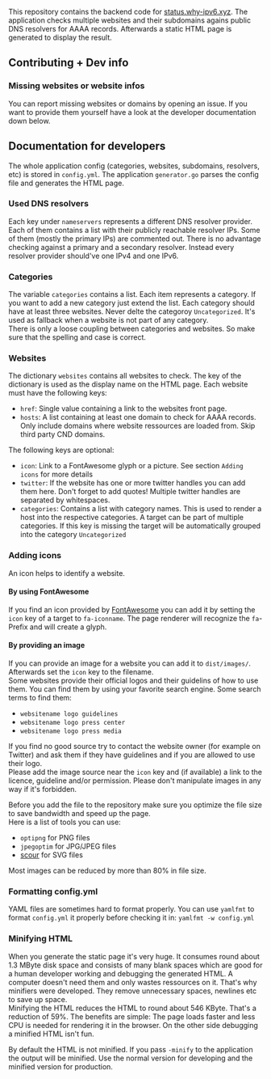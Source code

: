 This repository contains the backend code for [status.why-ipv6.xyz](https://status.why-ipv6.xyz). The application checks multiple websites and their subdomains agains public DNS resolvers for AAAA records. Afterwards a static HTML page is generated to display the result.

## Contributing + Dev info

### Missing websites or website infos

You can report missing websites or domains by opening an issue. If you want to provide them yourself have a look at the developer documentation down below.

## Documentation for developers

The whole application config (categories, websites, subdomains, resolvers, etc) is stored in `config.yml`. The application `generator.go` parses the config file and generates the HTML page.

### Used DNS resolvers

Each key under `nameservers` represents a different DNS resolver provider. Each of them contains a list with their publicly reachable resolver IPs. Some of them (mostly the primary IPs) are commented out. There is no advantage checking against a primary and a secondary resolver. Instead every resolver provider should've one IPv4 and one IPv6.

### Categories

The variable `categories` contains a list. Each item represents a category. If you want to add a new category just extend the list. Each category should have at least three websites. Never delte the categoroy `Uncategorized`. It's used as fallback when a website is not part of any category.   
There is only a loose coupling between categories and websites. So make sure that the spelling and case is correct.

### Websites

The dictionary `websites` contains all websites to check. The key of the dictionary is used as the display name on the HTML page. Each website must have the following keys:

- `href`: Single value containing a link to the websites front page.
- `hosts`: A list containing at least one domain to check for AAAA records. Only include domains where website ressources are loaded from. Skip third party CND domains.

The following keys are optional:

- `icon`: Link to a FontAwesome glyph or a picture. See section `Adding icons` for more details
- `twitter`: If the website has one or more twitter handles you can add them here. Don't forget to add quotes! Multiple twitter handles are separated by whitespaces.
- `categories`: Contains a list with category names. This is used to render a host into the respective categories. A target can be part of multiple categories. If this key is missing the target will be automatically grouped into the category `Uncategorized`

### Adding icons

An icon helps to identify a website.

#### By using FontAwesome

If you find an icon provided by [FontAwesome](https://fontawesome.com/icons?d=gallery&s=brands) you can add it by setting the `icon` key of a target to `fa-iconname`. The page renderer will recognize the `fa`-Prefix and will create a glyph.

#### By providing an image

If you can provide an image for a website you can add it to `dist/images/`. Afterwards set the `icon` key to the filename.   
Some websites provide their official logos and their guidelins of how to use them. You can find them by using your favorite search engine. Some search terms to find them:

- `websitename logo guidelines`
- `websitename logo press center`
- `websitename logo press media`

If you find no good source try to contact the website owner (for example on Twitter) and ask them if they have guidelines and if you are allowed to use their logo.   
Please add the image source near the `icon` key and (if available) a link to the licence, guideline and/or permission. Please don't manipulate images in any way if it's forbidden.

Before you add the file to the repository make sure you optimize the file size to save bandwidth and speed up the page.   
Here is a list of tools you can use:

- `optipng` for PNG files
- `jpegoptim` for JPG/JPEG files
- [scour](https://github.com/scour-project/scour) for SVG files

Most images can be reduced by more than 80% in file size.

### Formatting config.yml

YAML files are sometimes hard to format properly. You can use `yamlfmt` to format `config.yml` it properly before checking it in: `yamlfmt -w config.yml`

### Minifying HTML

When you generate the static page it's very huge. It consumes round about 1.3 MByte disk space and consists of many blank spaces which are good for a human developer working and debugging the generated HTML. A computer doesn't need them and only wastes ressources on it. That's why minifiers were developed. They remove unnecessary spaces, newlines etc to save up space.   
Minifying the HTML reduces the HTML to round about 546 KByte. That's a reduction of 59%. The benefits are simple: The page loads faster and less CPU is needed for rendering it in the browser. On the other side debugging a minified HTML isn't fun.

By default the HTML is not minified. If you pass `-minify` to the application the output will be minified. Use the normal version for developing and the minified version for production.
